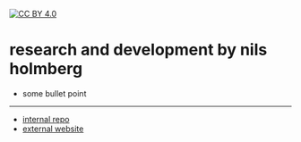 [![CC BY 4.0][cc-by-shield]][cc-by]

[cc-by]: http://creativecommons.org/licenses/by/4.0/
[cc-by-image]: https://i.creativecommons.org/l/by/4.0/88x31.png
[cc-by-shield]: https://img.shields.io/badge/License-CC%20BY%204.0-lightgrey.svg

# research and development by nils holmberg

- some bullet point

---

- [internal repo](https://github.com/nils-holmberg/resn-dev/)
- [external website](https://resn.dev)










